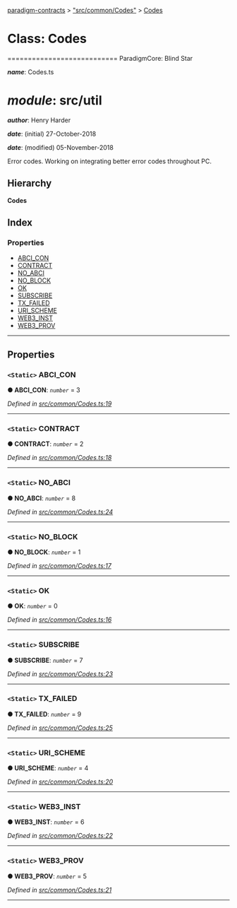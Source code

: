 [paradigm-contracts](../README.md) > ["src/common/Codes"](../modules/_src_common_codes_.md) > [Codes](../classes/_src_common_codes_.codes.md)

# Class: Codes

\=========================== ParadigmCore: Blind Star

*__name__*: Codes.ts

*__module__*: src/util
========

*__author__*: Henry Harder

*__date__*: (initial) 27-October-2018

*__date__*: (modified) 05-November-2018

Error codes. Working on integrating better error codes throughout PC.

## Hierarchy

**Codes**

## Index

### Properties

* [ABCI_CON](_src_common_codes_.codes.md#abci_con)
* [CONTRACT](_src_common_codes_.codes.md#contract)
* [NO_ABCI](_src_common_codes_.codes.md#no_abci)
* [NO_BLOCK](_src_common_codes_.codes.md#no_block)
* [OK](_src_common_codes_.codes.md#ok)
* [SUBSCRIBE](_src_common_codes_.codes.md#subscribe)
* [TX_FAILED](_src_common_codes_.codes.md#tx_failed)
* [URI_SCHEME](_src_common_codes_.codes.md#uri_scheme)
* [WEB3_INST](_src_common_codes_.codes.md#web3_inst)
* [WEB3_PROV](_src_common_codes_.codes.md#web3_prov)

---

## Properties

<a id="abci_con"></a>

### `<Static>` ABCI_CON

**● ABCI_CON**: *`number`* = 3

*Defined in [src/common/Codes.ts:19](https://github.com/paradigmfoundation/paradigmcore/blob/673c168/src/common/Codes.ts#L19)*

___
<a id="contract"></a>

### `<Static>` CONTRACT

**● CONTRACT**: *`number`* = 2

*Defined in [src/common/Codes.ts:18](https://github.com/paradigmfoundation/paradigmcore/blob/673c168/src/common/Codes.ts#L18)*

___
<a id="no_abci"></a>

### `<Static>` NO_ABCI

**● NO_ABCI**: *`number`* = 8

*Defined in [src/common/Codes.ts:24](https://github.com/paradigmfoundation/paradigmcore/blob/673c168/src/common/Codes.ts#L24)*

___
<a id="no_block"></a>

### `<Static>` NO_BLOCK

**● NO_BLOCK**: *`number`* = 1

*Defined in [src/common/Codes.ts:17](https://github.com/paradigmfoundation/paradigmcore/blob/673c168/src/common/Codes.ts#L17)*

___
<a id="ok"></a>

### `<Static>` OK

**● OK**: *`number`* = 0

*Defined in [src/common/Codes.ts:16](https://github.com/paradigmfoundation/paradigmcore/blob/673c168/src/common/Codes.ts#L16)*

___
<a id="subscribe"></a>

### `<Static>` SUBSCRIBE

**● SUBSCRIBE**: *`number`* = 7

*Defined in [src/common/Codes.ts:23](https://github.com/paradigmfoundation/paradigmcore/blob/673c168/src/common/Codes.ts#L23)*

___
<a id="tx_failed"></a>

### `<Static>` TX_FAILED

**● TX_FAILED**: *`number`* = 9

*Defined in [src/common/Codes.ts:25](https://github.com/paradigmfoundation/paradigmcore/blob/673c168/src/common/Codes.ts#L25)*

___
<a id="uri_scheme"></a>

### `<Static>` URI_SCHEME

**● URI_SCHEME**: *`number`* = 4

*Defined in [src/common/Codes.ts:20](https://github.com/paradigmfoundation/paradigmcore/blob/673c168/src/common/Codes.ts#L20)*

___
<a id="web3_inst"></a>

### `<Static>` WEB3_INST

**● WEB3_INST**: *`number`* = 6

*Defined in [src/common/Codes.ts:22](https://github.com/paradigmfoundation/paradigmcore/blob/673c168/src/common/Codes.ts#L22)*

___
<a id="web3_prov"></a>

### `<Static>` WEB3_PROV

**● WEB3_PROV**: *`number`* = 5

*Defined in [src/common/Codes.ts:21](https://github.com/paradigmfoundation/paradigmcore/blob/673c168/src/common/Codes.ts#L21)*

___

